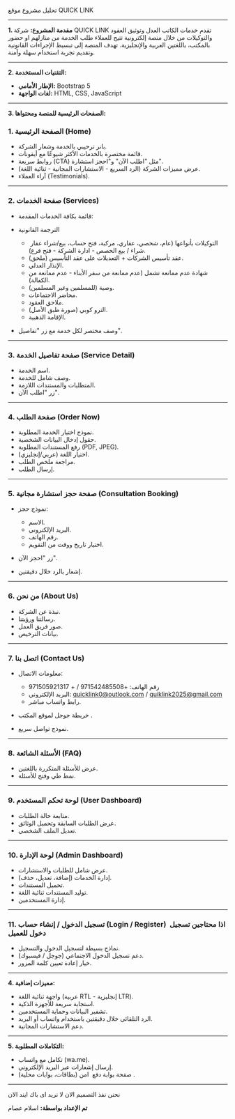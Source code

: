 تحليل مشروع موقع QUICK LINK&#x20;

---

**1. مقدمة المشروع:** شركة QUICK LINK تقدم خدمات الكاتب العدل وتوثيق العقود والتوكيلات من خلال منصة إلكترونية تتيح للعملاء طلب الخدمة من منازلهم او حضور بالمكتب، باللغتين العربية والإنجليزية. تهدف المنصة إلى تبسيط الإجراءات القانونية وتقديم تجربة استخدام سهلة وآمنة.

---

**2. التقنيات المستخدمة:**

-   **الإطار الأمامي:** Bootstrap 5
-   **لغات الواجهة:** HTML, CSS, JavaScript

---

**3. الصفحات الرئيسية للمنصة ومحتواها:**

### 1. الصفحة الرئيسية (Home)

-   بانر ترحيبي بالخدمة وشعار الشركة.
-   قائمة مختصرة بالخدمات الأكثر شيوعًا مع أيقونات.
-   روابط سريعة (CTA) مثل "اطلب الآن" و"احجز استشارة".
-   عرض مميزات الشركة (الرد السريع - الاستشارات المجانية - ثنائية اللغة).
-   آراء العملاء (Testimonials).

---

### 2. صفحة الخدمات (Services)

-   قائمة بكافة الخدمات المقدمة:
-   الترجمة القانونية

    -   التوكيلات بأنواعها (عام، شخصي، عقاري، مركبة، فتح حساب، بيع/شراء عقار  شراء / بيع الحصص - ادارة الشركة - فتح فرع).
    -   عقد تأسيس الشركات + التعديلات على عقد التأسيس (ملحق).
    -   الإنذار العدلي.
    -   شهادة عدم ممانعة تشمل (عدم ممانعة من سفر الأبناء - عدم ممانعة من الكفالة).
    -   وصية (للمسلمين وغير المسلمين).
    -   محاضر الاجتماعات.
    -   ملاحق العقود.
    -   الترو كوبي (صورة طبق الأصل).
    -   الإقامة الذهبية.

-   وصف مختصر لكل خدمة مع زر "تفاصيل".

---

### 3. صفحة تفاصيل الخدمة (Service Detail)

-   اسم الخدمة.
-   وصف شامل للخدمة.
-   المتطلبات والمستندات اللازمة.
-   زر "اطلب الآن".

---

### 4. صفحة الطلب (Order Now)

-   نموذج اختيار الخدمة المطلوبة.
-   حقول إدخال البيانات الشخصية.
-   رفع المستندات المطلوبة (PDF, JPEG).
-   اختيار اللغة (عربي/إنجليزي).
-   مراجعة ملخص الطلب.
-   إرسال الطلب.

---

### 5. صفحة حجز استشارة مجانية (Consultation Booking)

-   نموذج حجز:

    -   الاسم.
    -   البريد الإلكتروني.
    -   رقم الهاتف.
    -   اختيار تاريخ ووقت من التقويم.

-   زر "احجز الآن".
-   إشعار بالرد خلال دقيقتين.

---

### 6. من نحن (About Us)

-   نبذة عن الشركة.
-   رسالتنا ورؤيتنا.
-   صور فريق العمل.
-   بيانات الترخيص.

---

### 7. اتصل بنا (Contact Us)

-   معلومات الاتصال:

    -   رقم الهاتف: +971542485508 / + 971505921317
    -   البريد الإلكتروني: [quicklink0@outlook.com](mailto:quicklink0@outlook.com) / [quiklink2025@gmail.com](mailto:quiklink2025@gmail.com)
    -   رابط واتساب مباشر.

-   خريطة جوجل لموقع المكتب .
-   نموذج تواصل سريع.

---

### 8. الأسئلة الشائعة (FAQ)

-   عرض للأسئلة المتكررة باللغتين.
-   نمط طي وفتح للأسئلة.

---

### 9. لوحة تحكم المستخدم (User Dashboard)

-   متابعة حالة الطلبات.
-   عرض الطلبات السابقة وتحميل الوثائق.
-   تعديل الملف الشخصي.

---

### 10. لوحة الإدارة (Admin Dashboard)

-   عرض شامل للطلبات والاستشارات.
-   إدارة الخدمات (إضافة، تعديل، حذف).
-   تحميل المستندات.
-   توليد المستندات ثنائية اللغة.
-   إدارة المستخدمين.

---

### 11. تسجيل الدخول / إنشاء حساب (Login / Register)  اذا محتاجين تسجيل دخول للعميل 

-   نماذج بسيطة لتسجيل الدخول والتسجيل.
-   دعم تسجيل الدخول الاجتماعي (جوجل / فيسبوك).
-   خيار إعادة تعيين كلمة المرور.

---

**4. مميزات إضافية:**

-   واجهة ثنائية اللغة (عربية RTL - إنجليزية LTR).
-   استجابة سريعة للأجهزة الذكية.
-   تشفير البيانات وحماية المستخدمين.
-   الرد التلقائي خلال دقيقتين باستخدام واتساب أو البريد.
-   دعم الاستشارات المجانية.

---

**5. التكاملات المطلوبة:**

-   تكامل مع واتساب (wa.me).
-   إرسال إشعارات عبر البريد الإلكتروني.
-   صفحة بوابة دفع  امن (بطاقات، بوابات محلية) .

---

نحنن نفذ التصميم الان لا نريد اى باك ايند الان

**تم الإعداد بواسطة:** اسلام عصام
